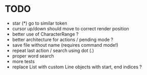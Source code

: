 # TODO

- star (*) go to similar token
- cursor up/down should move to correct render position
- better use of CharacterRange ?
- better architecture for actions / pending mode ?
- save file without name (requires command mode!)
- repeat last action / search using dot (.)
- proper word search
- more tests
- replace List<Characters> with custom Line objects with start, end indices ?
